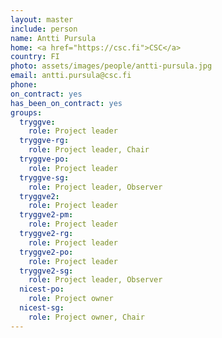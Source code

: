 ```yaml
---
layout: master
include: person
name: Antti Pursula
home: <a href="https://csc.fi">CSC</a>
country: FI
photo: assets/images/people/antti-pursula.jpg
email: antti.pursula@csc.fi
phone:
on_contract: yes
has_been_on_contract: yes
groups:
  tryggve:
    role: Project leader
  tryggve-rg:
    role: Project leader, Chair
  tryggve-po:
    role: Project leader
  tryggve-sg:
    role: Project leader, Observer
  tryggve2:
    role: Project leader
  tryggve2-pm:
    role: Project leader
  tryggve2-rg:
    role: Project leader
  tryggve2-po:
    role: Project leader
  tryggve2-sg:
    role: Project leader, Observer
  nicest-po:
    role: Project owner
  nicest-sg:
    role: Project owner, Chair
---
```

